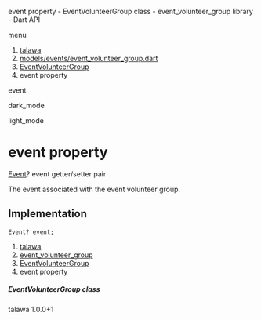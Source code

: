 




event property - EventVolunteerGroup class - event\_volunteer\_group library - Dart API







menu

1. [talawa](../../index.html)
2. [models/events/event\_volunteer\_group.dart](../../models_events_event_volunteer_group/models_events_event_volunteer_group-library.html)
3. [EventVolunteerGroup](../../models_events_event_volunteer_group/EventVolunteerGroup-class.html)
4. event property

event


dark\_mode

light\_mode




# event property


[Event](../../models_events_event_model/Event-class.html)?
event
getter/setter pair

The event associated with the event volunteer group.


## Implementation

```
Event? event;
```

 


1. [talawa](../../index.html)
2. [event\_volunteer\_group](../../models_events_event_volunteer_group/models_events_event_volunteer_group-library.html)
3. [EventVolunteerGroup](../../models_events_event_volunteer_group/EventVolunteerGroup-class.html)
4. event property

##### EventVolunteerGroup class





talawa
1.0.0+1






